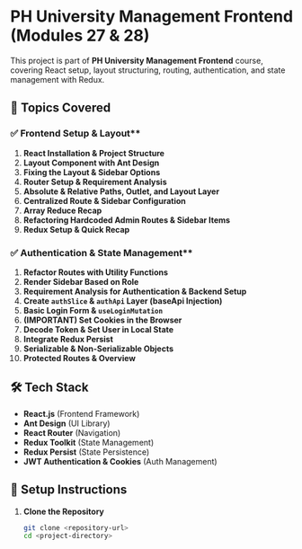 # PH University Management Frontend (Modules 27 & 28)

This project is part of **PH University Management Frontend** course, covering React setup, layout structuring, routing, authentication, and state management with Redux.

## 📌 Topics Covered

### ✅ Frontend Setup & Layout\*\*

1. **React Installation & Project Structure**
2. **Layout Component with Ant Design**
3. **Fixing the Layout & Sidebar Options**
4. **Router Setup & Requirement Analysis**
5. **Absolute & Relative Paths, Outlet, and Layout Layer**
6. **Centralized Route & Sidebar Configuration**
7. **Array Reduce Recap**
8. **Refactoring Hardcoded Admin Routes & Sidebar Items**
9. **Redux Setup & Quick Recap**

### ✅ Authentication & State Management\*\*

1. **Refactor Routes with Utility Functions**
2. **Render Sidebar Based on Role**
3. **Requirement Analysis for Authentication & Backend Setup**
4. **Create `authSlice` & `authApi` Layer (baseApi Injection)**
5. **Basic Login Form & `useLoginMutation`**
6. **(IMPORTANT) Set Cookies in the Browser**
7. **Decode Token & Set User in Local State**
8. **Integrate Redux Persist**
9. **Serializable & Non-Serializable Objects**
10. **Protected Routes & Overview**

## 🛠 Tech Stack

- **React.js** (Frontend Framework)
- **Ant Design** (UI Library)
- **React Router** (Navigation)
- **Redux Toolkit** (State Management)
- **Redux Persist** (State Persistence)
- **JWT Authentication & Cookies** (Auth Management)

## 🚀 Setup Instructions

1. **Clone the Repository**
   ```sh
   git clone <repository-url>
   cd <project-directory>
   ```
